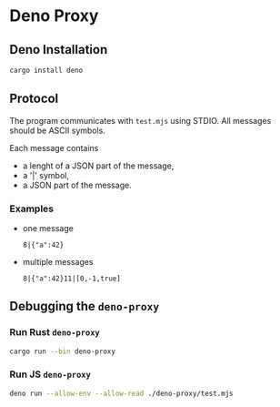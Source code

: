 # Deno Proxy

## Deno Installation

```sh
cargo install deno
```

## Protocol

The program communicates with `test.mjs` using STDIO. All messages should be ASCII symbols.

Each message contains 

- a lenght of a JSON part of the message,
- a '|' symbol,
- a JSON part of the message.

### Examples

- one message 
  ```
  8|{"a":42}
  ```
- multiple messages
  ```
  8|{"a":42}11|[0,-1,true]
  ```

## Debugging the `deno-proxy`

### Run Rust `deno-proxy`

```sh
cargo run --bin deno-proxy
```

### Run JS `deno-proxy`

```sh
deno run --allow-env --allow-read ./deno-proxy/test.mjs
```
